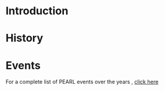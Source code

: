 <!-- TITLE: Pearl -->
<!-- SUBTITLE: The cultural fest of BITS Pilani-Hyderabad Campus -->

# Introduction
# History

# Events 
For a complete list of PEARL events over the years , [click here](/fests/pearl/events)